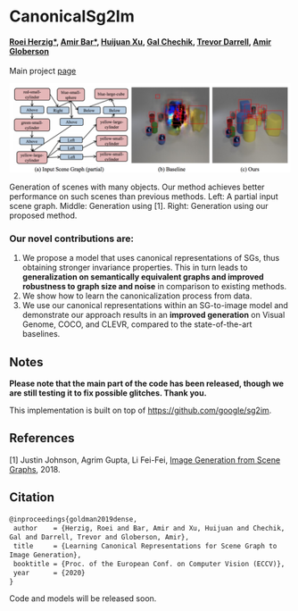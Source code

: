 # CanonicalSg2Im

#### [Roei Herzig*](https://roeiherz.github.io/), [Amir Bar*](http://www.amirbar.net/), [Huijuan Xu](https://cs-people.bu.edu/hxu/), [Gal Chechik](https://chechiklab.biu.ac.il/), [Trevor Darrell](https://people.eecs.berkeley.edu/~trevor/), [Amir Globerson](https://www.cs.tau.ac.il/~gamir/)

Main project [page](https://roeiherz.github.io/CanonicalSg2Im/)

<!---[alt text](Figures/teaser.png)--->
<img src="Figures/teaser.png" width="1000">

Generation of scenes with many objects. Our method achieves better performance on such scenes than previous methods. Left: A partial input scene graph.
Middle: Generation using [1]. Right: Generation using our proposed method.


### Our novel contributions are:
1. We propose a model that uses canonical representations of SGs, thus obtaining stronger invariance properties. This in turn leads to **generalization on semantically equivalent graphs and improved robustness to graph size and noise** in comparison to existing methods.
2. We show how to learn the canonicalization process from data.
3. We use our canonical representations within an SG-to-image model and demonstrate our approach results in an **improved generation** on Visual Genome, COCO, and CLEVR, compared to the state-of-the-art baselines.



## Notes

**Please note that the main part of the code has been released, though we are still testing it to fix possible glitches. Thank you.**

This implementation is built on top of https://github.com/google/sg2im.



## References
[1] Justin Johnson, Agrim Gupta, Li Fei-Fei, [Image Generation from Scene Graphs](https://arxiv.org/abs/1804.01622), 2018.


## Citation

```
@inproceedings{goldman2019dense,
 author    = {Herzig, Roei and Bar, Amir and Xu, Huijuan and Chechik, Gal and Darrell, Trevor and Globerson, Amir},
 title     = {Learning Canonical Representations for Scene Graph to Image Generation},
 booktitle = {Proc. of the European Conf. on Computer Vision (ECCV)},
 year      = {2020}
}
```


Code and models will be released soon.
